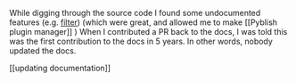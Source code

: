 While digging through the source code I found some undocumented features (e.g. [filter](https://learn.pyblish.com/24-filtering)) (which were great, and allowed me to make [[Pyblish plugin manager]] ) 
When I contributed a PR back to the docs, I was told this was the first contribution to the docs in 5 years. In other words, nobody updated the docs.

[[updating documentation]]